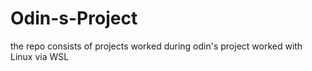 # Odin-s-Project

the repo consists of projects worked during odin's project worked with Linux via WSL
